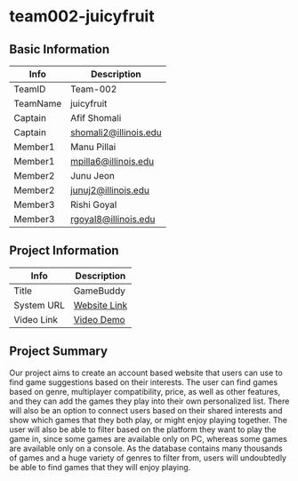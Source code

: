 # team002-juicyfruit

## Basic Information

|   Info      |        Description     |
| ----------- | ---------------------- |
| TeamID      |        Team-002        |
| TeamName    |        juicyfruit      |
| Captain     |       Afif Shomali     |
| Captain     |  shomali2@illinois.edu |
| Member1     |       Manu Pillai      |
| Member1     |  mpilla6@illinois.edu  |
| Member2     |       Junu Jeon        |
| Member2     |  junuj2@illinois.edu   |
| Member3     |  Rishi Goyal                      |
| Member3     |            rgoyal8@illinois.edu            |

## Project Information

|   Info      |        Description     |
| ----------- | ---------------------- |
|  Title      |       GameBuddy     |
| System URL  |      [Website Link](http://35.209.220.118:5000)    |
| Video Link  |      [Video Demo](https://mediaspace.illinois.edu/media/t/1_vawmkql1)     |

## Project Summary

Our project aims to create an account based website that users can use to find game suggestions based on their interests. The user can find games based on genre, multiplayer compatibility, price, as well as other features, and they can add the games they play into their own personalized list. There will also be an option to connect users based on their shared interests and show which games that they both play, or might enjoy playing together. The user will also be able to filter based on the platform they want to play the game in, since some games are available only on PC, whereas some games are available only on a console. As the database contains many thousands of games and a huge variety of genres to filter from, users will undoubtedly be able to find games that they will enjoy playing. 

